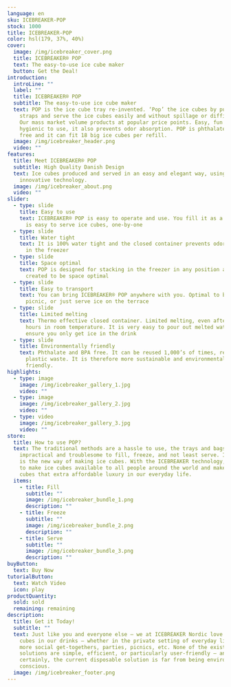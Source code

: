 ```yaml
---
language: en
sku: ICEBREAKER-POP
stock: 1000
title: ICEBREAKER-POP
color: hsl(179, 37%, 40%)
cover:
  image: /img/icebreaker_cover.png
  title: ICEBREAKER® POP
  text: The easy-to-use ice cube maker
  button: Get the Deal!
introduction:
  introLine: ""
  label: ""
  title: ICEBREAKER® POP
  subtitle: The easy-to-use ice cube maker
  text: POP is the ice cube tray re-invented. ‘Pop’ the ice cubes by pulling the
    straps and serve the ice cubes easily and without spillage or difficulty.
    Our mass market volume products at popular price points. Easy, fun and
    hygienic to use, it also prevents odor absorption. POP is phthalate and BPA
    free and it can fit 18 big ice cubes per refill.
  image: /img/icebreaker_header.png
  video: ""
features:
  title: Meet ICEBREAKER® POP
  subtitle: High Quality Danish Design
  text: Ice cubes produced and served in an easy and elegant way, using patented
    innovative technology.
  image: /img/icebreaker_about.png
  video: ""
slider:
  - type: slide
    title: Easy to use
    text: ICEBREAKER® POP is easy to operate and use. You fill it as a bottle and it
      is easy to serve ice cubes, one-by-one
  - type: slide
    title: Water tight
    text: It is 100% water tight and the closed container prevents odor absorption
      in the freezer
  - type: slide
    title: Space optimal
    text: POP is designed for stacking in the freezer in any position and it is
      created to be space optimal
  - type: slide
    title: Easy to transport
    text: You can bring ICEBREAKER® POP anywhere with you. Optimal to bring on
      picnic, or just serve ice on the terrace
  - type: slide
    title: Limited melting
    text: Thermo effective closed container. Limited melting, even after several
      hours in room temperature. It is very easy to pour out melted water to
      ensure you only get ice in the drink
  - type: slide
    title: Environmentally friendly
    text: Phthalate and BPA free. It can be reused 1,000’s of times, reducing
      plastic waste. It is therefore more sustainable and environmentally
      friendly.
highlights:
  - type: image
    image: /img/icebreaker_gallery_1.jpg
    video: ""
  - type: image
    image: /img/icebreaker_gallery_2.jpg
    video: ""
  - type: video
    image: /img/icebreaker_gallery_3.jpg
    video: ""
store:
  title: How to use POP?
  text: The traditional methods are a hassle to use, the trays and bags
    impractical and troublesome to fill, freeze, and not least serve. ICEBREAKER
    is the new way of making ice cubes. With the ICEBREAKER technology, we want
    to make ice cubes available to all people around the world and make ice
    cubes that extra affordable luxury in our everyday life.
  items:
    - title: Fill
      subtitle: ""
      image: /img/icebreaker_bundle_1.png
      description: ""
    - title: Freeze
      subtitle: ""
      image: /img/icebreaker_bundle_2.png
      description: ""
    - title: Serve
      subtitle: ""
      image: /img/icebreaker_bundle_3.png
      description: ""
buyButton:
  text: Buy Now
tutorialButton:
  text: Watch Video
  icon: play
productQuantity:
  sold: sold
  remaining: remaining
description:
  title: Get it Today!
  subtitle: ""
  text: Just like you and everyone else – we at ICEBREAKER Nordic love to get ice
    cubes in our drinks – whether in the private setting of everyday life, or at
    more social get-togethers, parties, picnics, etc. None of the existent
    solutions are simple, efficient, or particularly user-friendly – and,
    certainly, the current disposable solution is far from being environmentally
    conscious.
  image: /img/icebreaker_footer.png
---
```

